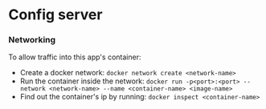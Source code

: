 # Config server

### Networking
To allow traffic into this app's container:

- Create a docker network: ```docker network create <network-name>```
- Run the container inside the network: ```docker run -p<port>:<port> --network <network-name> --name <container-name> <image-name>```
- Find out the container's ip by running: ```docker inspect <container-name>```